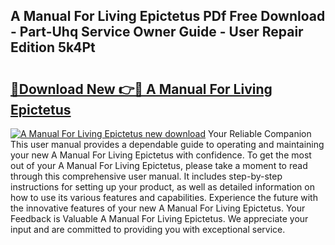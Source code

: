 ## A Manual For Living Epictetus PDf Free Download - Part-Uhq Service Owner Guide - User Repair Edition 5k4Pt

# <h2><a href="http://bc40569.oget.top/?id=A+Manual+For+Living+Epictetus">🔗Download New 👉🔴 A Manual For Living Epictetus</a></h2>

[![A Manual For Living Epictetus new download](https://i.imgur.com/5g1atiW.png)](http://bc40569.oget.top/?id=A+Manual+For+Living+Epictetus)
Your Reliable Companion This user manual provides a dependable guide to operating and maintaining your new A Manual For Living Epictetus with confidence. To get the most out of your A Manual For Living Epictetus, please take a moment to read through this comprehensive user manual. It includes step-by-step instructions for setting up your product, as well as detailed information on how to use its various features and capabilities. Experience the future with the innovative features of your new A Manual For Living Epictetus. Your Feedback is Valuable A Manual For Living Epictetus. We appreciate your input and are committed to providing you with exceptional service.
